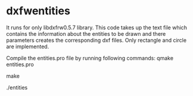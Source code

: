 dxfwentities
============

It runs for only libdxfrw0.5.7 library.
This code takes up the text file which contains the information about the entities to be drawn and there parameters creates the corresponding dxf files. Only rectangle and circle are implemented.

Compile the entities.pro file by running following commands:
qmake entities.pro

make

./entities

